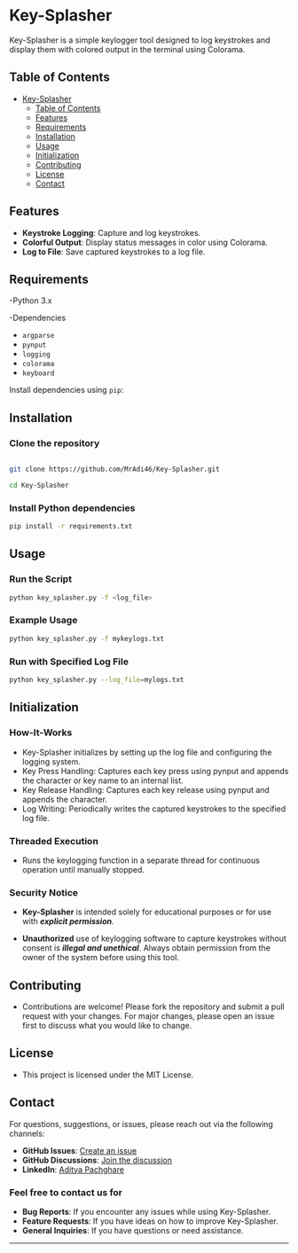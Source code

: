 # Key-Splasher

Key-Splasher is a simple keylogger tool designed to log keystrokes and display them with colored output in the terminal using Colorama.

## Table of Contents

- [Key-Splasher](#key-splasher)
  - [Table of Contents](#table-of-contents)
  - [Features](#features)
  - [Requirements](#requirements)
  - [Installation](#installation)
  - [Usage](#usage)
  - [Initialization](#initialization)
  - [Contributing](#contributing)
  - [License](#license)
  - [Contact](#contact)

## Features

- **Keystroke Logging**: Capture and log keystrokes.
- **Colorful Output**: Display status messages in color using Colorama.
- **Log to File**: Save captured keystrokes to a log file.

## Requirements

-Python 3.x

-Dependencies

- `argparse`
- `pynput`
- `logging`
- `colorama`
- `keyboard`

Install dependencies using `pip`:

## Installation

### Clone the repository

```bash

git clone https://github.com/MrAdi46/Key-Splasher.git

cd Key-Splasher
```

### Install Python dependencies

```bash
pip install -r requirements.txt
```

## Usage

### Run the Script

```bash
python key_splasher.py -f <log_file>
```

### Example Usage

```bash
python key_splasher.py -f mykeylogs.txt
```

### Run with Specified Log File

```bash
python key_splasher.py --log_file=mylogs.txt
```

## Initialization

### How-It-Works

- Key-Splasher initializes by setting up the log file and configuring the logging system.
- Key Press Handling: Captures each key press using pynput and appends the character or key name to an internal list.
- Key Release Handling: Captures each key release using pynput and appends the character.
- Log Writing: Periodically writes the captured keystrokes to the specified log file.

### Threaded Execution

- Runs the keylogging function in a separate thread for continuous operation until manually stopped.

### Security Notice

- **Key-Splasher** is intended solely for educational purposes or for use with ***explicit permission***.

- **Unauthorized** use of keylogging software to capture keystrokes without consent is ***illegal and unethical***. Always obtain permission from the owner of the system before using this tool.

## Contributing

- Contributions are welcome! Please fork the repository and submit a pull request with your changes. For major changes, please open an issue first to discuss what you would like to change.

## License

- This project is licensed under the MIT License.

## Contact

For questions, suggestions, or issues, please reach out via the following channels:

- **GitHub Issues**: [Create an issue](https://github.com/MrAdi46/key-splasher/issues)
- **GitHub Discussions**: [Join the discussion](https://github.com/MrAdi46/key-splasher/discussions)
- **LinkedIn**: [Aditya Pachghare](https://www.linkedin.com/in/aditya-pachghare-a440a2228/)

### Feel free to contact us for

- **Bug Reports**: If you encounter any issues while using Key-Splasher.
- **Feature Requests**: If you have ideas on how to improve Key-Splasher.
- **General Inquiries**: If you have questions or need assistance.

---
